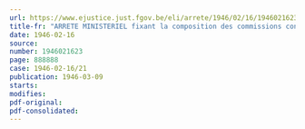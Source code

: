 ```yaml
---
url: https://www.ejustice.just.fgov.be/eli/arrete/1946/02/16/1946021623/justel
title-fr: "ARRETE MINISTERIEL fixant la composition des commissions consultatives fonctionnant auprès de l'Office national des Débouchés agricoles et horticoles"
date: 1946-02-16
source:
number: 1946021623
page: 888888
case: 1946-02-16/21
publication: 1946-03-09
starts:
modifies:
pdf-original:
pdf-consolidated:
---
```


